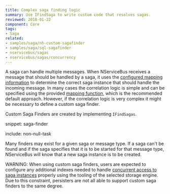 ```yaml
---
title: Complex saga finding logic
summary: Use IFindSaga to write custom code that resolves sagas.
reviewed: 2018-01-22
component: Core
tags:
- Saga
related:
- samples/saga/nh-custom-sagafinder
- samples/saga/sql-sagafinder
- nservicebus/sagas
- nservicebus/sagas/concurrency
---
```


A saga can handle multiple messages. When NServiceBus receives a message that should be handled by a saga, it uses the [configured mapping information](/nservicebus/sagas/#correlating-messages-to-a-saga) to determine the correct saga instance that should handle the incoming message. In many cases the correlation logic is simple and can be specified using the provided [mapping function](/nservicebus/sagas/#correlating-messages-to-a-saga), which is the recommended default approach. However, if the correlation logic is very complex it might be necessary to define a custom saga finder.

Custom Saga Finders are created by implementing `IFindSagas`.

snippet: saga-finder


include: non-null-task

Many finders may exist for a given saga or message type. If a saga can't be found and if the saga specifies that it is to be started for that message type, NServiceBus will know that a new saga instance is to be created.

WARNING: When using custom saga finders, users are expected to configure any additional indexes needed to handle [concurrent access to saga instances](/nservicebus/sagas/concurrency.md) properly using the tooling of the selected storage engine. Due to this constraint, persisters are not all able to support custom saga finders to the same degree.
